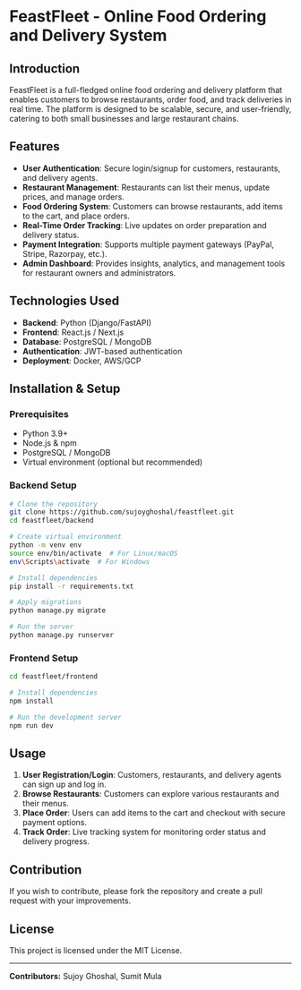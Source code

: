 # FeastFleet - Online Food Ordering and Delivery System

## Introduction
FeastFleet is a full-fledged online food ordering and delivery platform that enables customers to browse restaurants, order food, and track deliveries in real time. The platform is designed to be scalable, secure, and user-friendly, catering to both small businesses and large restaurant chains.

## Features
- **User Authentication**: Secure login/signup for customers, restaurants, and delivery agents.
- **Restaurant Management**: Restaurants can list their menus, update prices, and manage orders.
- **Food Ordering System**: Customers can browse restaurants, add items to the cart, and place orders.
- **Real-Time Order Tracking**: Live updates on order preparation and delivery status.
- **Payment Integration**: Supports multiple payment gateways (PayPal, Stripe, Razorpay, etc.).
- **Admin Dashboard**: Provides insights, analytics, and management tools for restaurant owners and administrators.

## Technologies Used
- **Backend**: Python (Django/FastAPI)
- **Frontend**: React.js / Next.js
- **Database**: PostgreSQL / MongoDB
- **Authentication**: JWT-based authentication
- **Deployment**: Docker, AWS/GCP

## Installation & Setup

### Prerequisites
- Python 3.9+
- Node.js & npm
- PostgreSQL / MongoDB
- Virtual environment (optional but recommended)

### Backend Setup
```bash
# Clone the repository
git clone https://github.com/sujoyghoshal/feastfleet.git
cd feastfleet/backend

# Create virtual environment
python -m venv env
source env/bin/activate  # For Linux/macOS
env\Scripts\activate  # For Windows

# Install dependencies
pip install -r requirements.txt

# Apply migrations
python manage.py migrate

# Run the server
python manage.py runserver
```

### Frontend Setup
```bash
cd feastfleet/frontend

# Install dependencies
npm install

# Run the development server
npm run dev
```

## Usage
1. **User Registration/Login**: Customers, restaurants, and delivery agents can sign up and log in.
2. **Browse Restaurants**: Customers can explore various restaurants and their menus.
3. **Place Order**: Users can add items to the cart and checkout with secure payment options.
4. **Track Order**: Live tracking system for monitoring order status and delivery progress.

## Contribution
If you wish to contribute, please fork the repository and create a pull request with your improvements.

## License
This project is licensed under the MIT License.

---
**Contributors:** Sujoy Ghoshal, Sumit Mula
